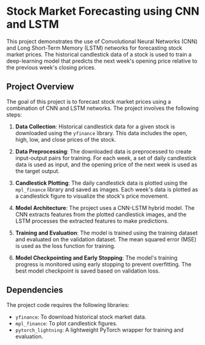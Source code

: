 # Stock Market Forecasting using CNN and LSTM

This project demonstrates the use of Convolutional Neural Networks (CNN) and Long Short-Term Memory (LSTM) networks for forecasting stock market prices. The historical candlestick data of a stock is used to train a deep-learning model that predicts the next week's opening price relative to the previous week's closing prices.

## Project Overview

The goal of this project is to forecast stock market prices using a combination of CNN and LSTM networks. The project involves the following steps:

1. **Data Collection**: Historical candlestick data for a given stock is downloaded using the `yfinance` library. This data includes the open, high, low, and close prices of the stock.

2. **Data Preprocessing**: The downloaded data is preprocessed to create input-output pairs for training. For each week, a set of daily candlestick data is used as input, and the opening price of the next week is used as the target output.

3. **Candlestick Plotting**: The daily candlestick data is plotted using the `mpl_finance` library and saved as images. Each week's data is plotted as a candlestick figure to visualize the stock's price movement.

4. **Model Architecture**: The project uses a CNN-LSTM hybrid model. The CNN extracts features from the plotted candlestick images, and the LSTM processes the extracted features to make predictions.

5. **Training and Evaluation**: The model is trained using the training dataset and evaluated on the validation dataset. The mean squared error (MSE) is used as the loss function for training.

6. **Model Checkpointing and Early Stopping**: The model's training progress is monitored using early stopping to prevent overfitting. The best model checkpoint is saved based on validation loss.

## Dependencies

The project code requires the following libraries:

- `yfinance`: To download historical stock market data.
- `mpl_finance`: To plot candlestick figures.
- `pytorch_lightning`: A lightweight PyTorch wrapper for training and evaluation.
